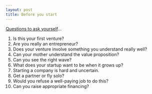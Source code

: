```yaml
---
layout: post
title: Before you start
---
```

[Questions to ask yourself](http://www.readwriteweb.com/start/2009/05/10-things-be-clear-about-before-start-company.php)...

1. Is this your first venture?
2. Are you really an entrepreneur?
3. Does your venture involve something you understand really well?
4. Can your mother understand the value proposition?
5. Can you see the right wave?
6. What does your startup want to be when it grows up?
7. Starting a company is hard and uncertain.
8. Get a partner or fly solo?
9. Would you refuse a well-paying job to do this?
10. Can you raise appropriate financing?
